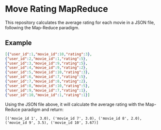 # Move Rating MapReduce
This repository calculates the average rating for each movie in a JSON file, following the Map-Reduce paradigm.

## Example

```json
[{"user_id":1,"movie_id":10,"rating":3},
{"user_id":2,"movie_id":1,"rating":5},
{"user_id":3,"movie_id":9,"rating":5},
{"user_id":4,"movie_id":9,"rating":2},
{"user_id":5,"movie_id":10,"rating":3},
{"user_id":6,"movie_id":7,"rating":5},
{"user_id":7,"movie_id":8,"rating":2},
{"user_id":8,"movie_id":10,"rating":5},
{"user_id":9,"movie_id":7,"rating":1},
{"user_id":10,"movie_id":1,"rating":1}]
```
Using the JSON file above, it will calculate the average rating with the Map-Reduce paradigm and return:
```doctest
[('movie_id 1', 3.0), ('movie_id 7', 3.0), ('movie_id 8', 2.0), ('movie_id 9', 3.5), ('movie_id 10', 3.67)]
```